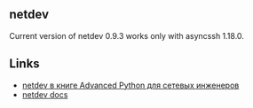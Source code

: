 ## netdev

Current version of netdev 0.9.3 works only with asyncssh 1.18.0.

## Links

* [netdev в книге Advanced Python для сетевых инженеров](https://advpyneng.readthedocs.io/ru/latest/book/17_async_libraries/netdev.html)
* [netdev docs](https://netdev.readthedocs.io/en/stable/index.html)

